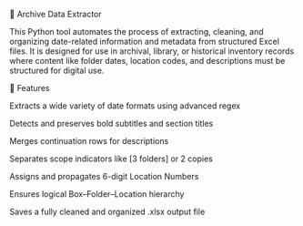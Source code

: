📂 Archive Data Extractor

This Python tool automates the process of extracting, cleaning, and organizing date-related information and metadata from structured Excel files. It is designed for use in archival, library, or historical inventory records where content like folder dates, location codes, and descriptions must be structured for digital use.

🚀 Features

Extracts a wide variety of date formats using advanced regex

Detects and preserves bold subtitles and section titles

Merges continuation rows for descriptions

Separates scope indicators like [3 folders] or 2 copies

Assigns and propagates 6-digit Location Numbers

Ensures logical Box–Folder–Location hierarchy

Saves a fully cleaned and organized .xlsx output file
